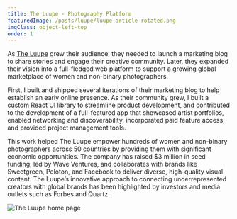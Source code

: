 ```yaml
---
title: The Luupe - Photography Platform
featuredImage: /posts/luupe/luupe-article-rotated.png
imgClass: object-left-top
order: 1
---
```


As [The Luupe](https://theluupe.com/) grew their audience, they needed to launch a marketing blog to share stories and engage their creative community. Later, they expanded their vision into a full-fledged web platform to support a growing global marketplace of women and non-binary photographers.

First, I built and shipped several iterations of their marketing blog to help establish an early online presence. As their community grew, I built a custom React UI library to streamline product development, and contributed to the development of a full-featured app that showcased artist portfolios, enabled networking and discoverability, incorporated paid feature access, and provided project management tools.

This work helped The Luupe empower hundreds of women and non-binary photographers across 50 countries by providing them with significant economic opportunities. The company has raised $3 million in seed funding, led by Wave Ventures, and collaborates with brands like Sweetgreen, Peloton, and Facebook to deliver diverse, high-quality visual content. The Luupe’s innovative approach to connecting underrepresented creators with global brands has been highlighted by investors and media outlets such as Forbes and Quartz.

<img alt="The Luupe home page" src="/posts/luupe/luupe-home.png" />
